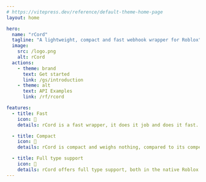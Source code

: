 ```yaml
---
# https://vitepress.dev/reference/default-theme-home-page
layout: home

hero:
  name: "rCord"
  tagline: "A lightweight, compact and fast webhook wrapper for Roblox"
  image:
    src: /logo.png
    alt: rCord
  actions:
    - theme: brand
      text: Get started
      link: /gs/introduction
    - theme: alt
      text: API Examples
      link: /rf/rcord

features:
  - title: Fast
    icon: ️💨
    details: rCord is a fast wrapper, it does it job and does it fast. With no proxy to slow it down, it reaches Discord quickly.

  - title: Compact
    icon: 🤏
    details: rCord is compact and weighs nothing, compared to its competitors its lightweight and doesn't fill up your workspace.

  - title: Full type support
    icon: 📱
    details: rCord offers full type support, both in the native Roblox code editor and if you are using the LuaU Language Server
---
```


